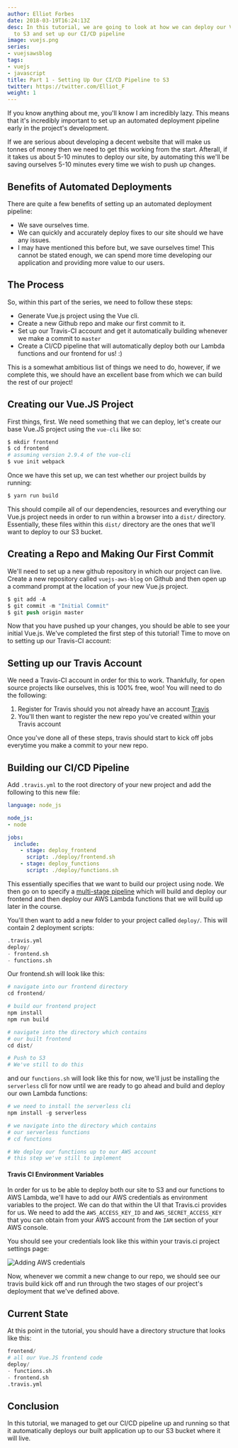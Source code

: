 ```yaml
---
author: Elliot Forbes
date: 2018-03-19T16:24:13Z
desc: In this tutorial, we are going to look at how we can deploy our Vue.js application
  to S3 and set up our CI/CD pipeline
image: vuejs.png
series:
- vuejsawsblog
tags:
- vuejs
- javascript
title: Part 1 - Setting Up Our CI/CD Pipeline to S3
twitter: https://twitter.com/Elliot_F
weight: 1
---
```


If you know anything about me, you'll know I am incredibly lazy. This means that it's incredibly important to set up an automated deployment pipeline early in the project's development. 

If we are serious about developing a decent website that will make us tonnes of money then we need to get this working from the start. Afterall, if it takes us about 5-10 minutes to deploy our site, by automating this we'll be saving ourselves 5-10 minutes every time we wish to push up changes. 

## Benefits of Automated Deployments

There are quite a few benefits of setting up an automated deployment pipeline:

* We save ourselves time.
* We can quickly and accurately deploy fixes to our site should we have any issues.
* I may have mentioned this before but, we save ourselves time! This cannot be stated enough, we can spend more time developing our application and providing more value to our users.

## The Process

So, within this part of the series, we need to follow these steps:

* Generate Vue.js project using the Vue cli.
* Create a new Github repo and make our first commit to it.
* Set up our Travis-CI account and get it automatically building whenever we make a commit to `master`
* Create a CI/CD pipeline that will automatically deploy both our Lambda functions and our frontend for us! :)

This is a somewhat ambitious list of things we need to do, however, if we complete this, we should have an excellent base from which we can build the rest of our project!

## Creating our Vue.JS Project

First things, first. We need something that we can deploy, let's create our base Vue.JS project using the `vue-cli` like so:

```s
$ mkdir frontend
$ cd frontend
# assuming version 2.9.4 of the vue-cli 
$ vue init webpack
```

Once we have this set up, we can test whether our project builds by running:

```s
$ yarn run build
```

This should compile all of our dependencies, resources and everything our Vue.js project needs in order to run within a browser into a `dist/` directory. Essentially, these files within this `dist/` directory are the ones that we'll want to deploy to our S3 bucket.

## Creating a Repo and Making Our First Commit

We'll need to set up a new github repository in which our project can live. Create a new repository called `vuejs-aws-blog` on Github and then open up a command prompt at the location of your new Vue.js project. 

```s
$ git add -A
$ git commit -m "Initial Commit"
$ git push origin master
```

Now that you have pushed up your changes, you should be able to see your initial Vue.js. We've completed the first step of this tutorial! Time to move on to setting up our Travis-CI account:

## Setting up our Travis Account

We need a Travis-CI account in order for this to work. Thankfully, for open source projects like ourselves, this is 100% free, woo! You will need to do the following:

1. Register for Travis should you not already have an account [Travis](https://travis-ci.org/)
1. You'll then want to register the new repo you've created within your Travis account

Once you've done all of these steps, travis should start to kick off jobs everytime you make a commit to your new repo.

## Building our CI/CD Pipeline

Add `.travis.yml` to the root directory of your new project and add the following to this new file:

```yaml
language: node_js

node_js:
- node

jobs:
  include:
    - stage: deploy_frontend
      script: ./deploy/frontend.sh
    - stage: deploy_functions
      script: ./deploy/functions.sh
```

This essentially specifies that we want to build our project using node. We then go on to specify a [multi-stage pipeline](https://docs.travis-ci.com/user/build-stages/) which will build and deploy our frontend and then deploy our AWS Lambda functions that we will build up later in the course.

You'll then want to add a new folder to your project called `deploy/`. This will contain 2 deployment scripts:

```s
.travis.yml
deploy/
- frontend.sh
- functions.sh
```

Our frontend.sh will look like this:

```s
# navigate into our frontend directory
cd frontend/

# build our frontend project
npm install
npm run build

# navigate into the directory which contains
# our built frontend
cd dist/

# Push to S3
# We've still to do this
```

and our `functions.sh` will look like this for now, we'll just be installing the `serverless` cli for now until we are ready to go ahead and build and deploy our own Lambda functions:

```s
# we need to install the serverless cli
npm install -g serverless

# we navigate into the directory which contains
# our serverless functions
# cd functions

# We deploy our functions up to our AWS account
# this step we've still to implement
```

#### Travis CI Environment Variables

In order for us to be able to deploy both our site to S3 and our functions to AWS Lambda, we'll have to add our AWS credentials as environment variables to the project. We can do that within the UI that Travis.ci provides for us. We need to add the `AWS_ACCESS_KEY_ID` and `AWS_SECRET_ACCESS_KEY` that you can obtain from your AWS account from the `IAM` section of your AWS console.

You should see your credentials look like this within your travis.ci project settings page: 

![Adding AWS credentials](https://s3-eu-west-1.amazonaws.com/images.tutorialedge.net/images/vuejs-blog-aws/screenshot-01.png)

Now, whenever we commit a new change to our repo, we should see our travis build kick off and run through the two stages of our project's deployment that we've defined above.

## Current State

At this point in the tutorial, you should have a directory structure that looks like this:

```s
frontend/
# all our Vue.JS frontend code
deploy/
- functions.sh
- frontend.sh
.travis.yml
```

## Conclusion

In this tutorial, we managed to get our CI/CD pipeline up and running so that it automatically deploys our built application up to our S3 bucket where it will live.

